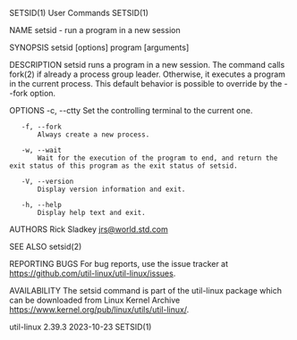 SETSID(1)                                                                                      User Commands                                                                                      SETSID(1)

NAME
       setsid - run a program in a new session

SYNOPSIS
       setsid [options] program [arguments]

DESCRIPTION
       setsid runs a program in a new session. The command calls fork(2) if already a process group leader. Otherwise, it executes a program in the current process. This default behavior is possible to
       override by the --fork option.

OPTIONS
       -c, --ctty
           Set the controlling terminal to the current one.

       -f, --fork
           Always create a new process.

       -w, --wait
           Wait for the execution of the program to end, and return the exit status of this program as the exit status of setsid.

       -V, --version
           Display version information and exit.

       -h, --help
           Display help text and exit.

AUTHORS
       Rick Sladkey <jrs@world.std.com>

SEE ALSO
       setsid(2)

REPORTING BUGS
       For bug reports, use the issue tracker at https://github.com/util-linux/util-linux/issues.

AVAILABILITY
       The setsid command is part of the util-linux package which can be downloaded from Linux Kernel Archive <https://www.kernel.org/pub/linux/utils/util-linux/>.

util-linux 2.39.3                                                                                2023-10-23                                                                                       SETSID(1)
